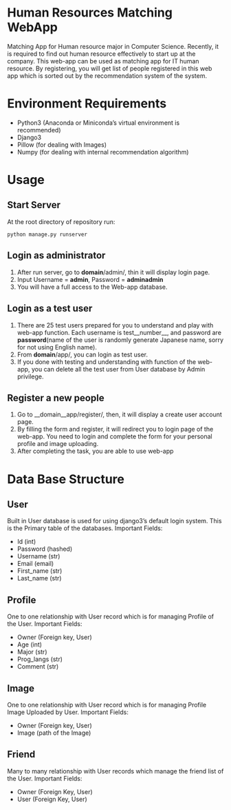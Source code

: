 # Human Resources Matching WebApp
Matching App for Human resource major in Computer Science. Recently, it is required to find out human resource effectively to start up at the company. This web-app can be used as matching app for IT human resource. By registering, you will get list of people registered in this web app which is sorted out by the recommendation system of the system.

# Environment Requirements
-	Python3 (Anaconda or Miniconda’s virtual environment is recommended)
-	Django3
-	Pillow (for dealing with Images)
-	Numpy (for dealing with internal recommendation algorithm)

# Usage
## Start Server
At the root directory of repository run:

```
python manage.py runserver
```

## Login as administrator
1.	After run server, go to __domain__/admin/, thin it will display login page.
2.	Input Username = **admin**, Password = **adminadmin**
3.	You will have a full access to the Web-app database.

## Login as a test user
1.	There are 25 test users prepared for you to understand and play with web-app function. Each username is test__number__, and password are __password__(name of the user is randomly generate Japanese name, sorry for not using English name).
2.	From __domain__/app/, you can login as test user.
3.	If you done with testing and understanding with function of the web-app, you can delete all the test user from User database by Admin privilege.

## Register a new people
1.	Go to __domain__app/register/, then, it will display a create user account page.
2.	By filling the form and register, it will redirect you to login page of the web-app. You need to login and complete the form for your personal profile and image uploading.
3.	After completing the task, you are able to use web-app

# Data Base Structure
## User
Built in User database is used for using django3’s default login system. This is the Primary table of the databases.
Important Fields:
-	Id (int)
-	Password (hashed)
-	Username (str)
-	Email (email)
-	First_name (str)
-	Last_name (str)
## Profile
One to one relationship with User record which is for managing Profile of the User.
Important Fields:
-	Owner (Foreign key, User)
-	Age (int)
-	Major (str)
-	Prog_langs (str)
-	Comment (str)
## Image
One to one relationship with User record which is for managing Profile Image Uploaded by User.
Important Fields:
-	Owner (Foreign key, User)
-	Image (path of the Image)
## Friend
Many to many relationship with User records which manage the friend list of the User.
Important Fields:
-	Owner (Foreign Key, User)
-	User (Foreign Key, User)

